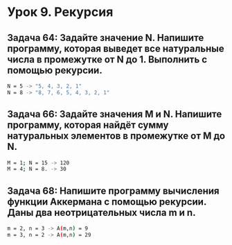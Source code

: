 # Урок 9. Рекурсия

## Задача 64: Задайте значение N. Напишите программу, которая выведет все натуральные числа в промежутке от N до 1. Выполнить с помощью рекурсии.
```sh
N = 5 -> "5, 4, 3, 2, 1"
N = 8 -> "8, 7, 6, 5, 4, 3, 2, 1"
```
## Задача 66: Задайте значения M и N. Напишите программу, которая найдёт сумму натуральных элементов в промежутке от M до N.
```sh
M = 1; N = 15 -> 120
M = 4; N = 8. -> 30
```
## Задача 68: Напишите программу вычисления функции Аккермана с помощью рекурсии. Даны два неотрицательных числа m и n.
```sh
m = 2, n = 3 -> A(m,n) = 9
m = 3, n = 2 -> A(m,n) = 29
```